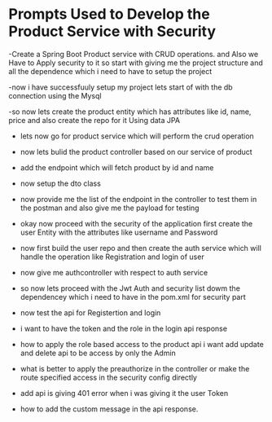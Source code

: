 # Prompts Used to Develop the Product Service with Security

-Create a Spring Boot Product service  with  CRUD operations. and Also we Have to Apply security  to it so start with giving me the project structure and all the dependence which i need to have to setup the project

-now i have successfuuly setup my project  lets start of with the db connection using the Mysql 

-so now lets create the product entity which has attributes like id, name, price  and also create the repo for it Using data JPA

- lets now go for  product service which will perform the crud  operation

- now lets bulid  the product controller based on our service of product

- add the endpoint which will fetch product by id and name 

- now setup the dto class

- now provide me the list of the endpoint in the controller to test them in the postman and also give me the payload for testing 

-  okay now proceed with the security of the application first create the user Entity  with the attributes like username and Password

-  now first build  the user repo and then create the auth service which will  handle the operation like Registration and login of user

-  now give me  authcontroller  with respect to auth service

-  so now lets proceed with the Jwt Auth and security  list dowm  the dependencey which i need to have in the pom.xml for security part

-  now  test the api for Registertion and login

-  i want to have the token and the role in the login api response

-  how to apply the role based access to the  product api  i want add update and delete api to be access by only the Admin

-  what is better to  apply the preauthorize in the controller or  make the route specified access in the security config directly 

-  add api is giving  401 error when i was giving it the user Token

-  how to add the custom message in the api response.
 

